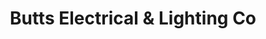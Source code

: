 ---
title: "Butts Electrical & Lighting Co"
url: /martinsburg/butts-electrical-and-lighting-co/
shop: electrical
---
